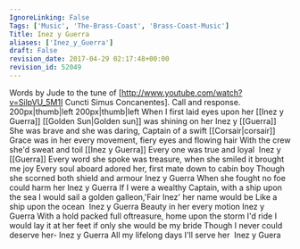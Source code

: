 ```yaml
---
IgnoreLinking: False
Tags: ['Music', 'The-Brass-Coast', 'Brass-Coast-Music']
Title: Inez y Guerra
aliases: ['Inez_y_Guerra']
draft: False
revision_date: 2017-04-29 02:17:48+00:00
revision_id: 52049
---
```


Words by Jude to the tune of [http://www.youtube.com/watch?v=SilpVU_5M1I Cuncti Simus Concanentes]. Call and response.
200px|thumb|left
200px|thumb|left
When I first laid eyes upon her
[[Inez y Guerra]]
[[Golden Sun|Golden sun]] was shining on her
Inez y [[Guerra]]
She was brave and she was daring, Captain of a swift [[Corsair|corsair]]
Grace was in her every movement, fiery eyes and flowing hair
With the crew she'd sweat and toil
[[Inez y Guerra]]
Every one was true and loyal 
Inez y [[Guerra]]
Every word she spoke was treasure, when she smiled it brought me joy
Every soul aboard adored her, first mate down to cabin boy
Though she scorned both shield and armour
Inez y Guerra
When she fought no foe could harm her
Inez y Guerra
If I were a wealthy Captain, with a ship upon the sea
I would sail a golden galleon,'Fair Inez' her name would be
Like a ship upon the ocean 
Inez y Guerra
Beauty in her every motion
Inez y Guerra
With a hold packed full oftreasure, home upon the storm I'd ride
I would lay it at her feet if only she would be my bride
Though I never could deserve her-
Inez y Guerra
All my lifelong days I'll serve her 
Inez y Guera
